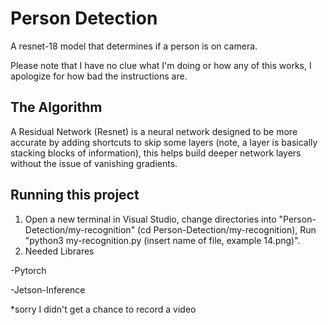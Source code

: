 # Person Detection 

 A resnet-18 model that determines if a person is on camera. 

Please note that I have no clue what I'm doing or how any of this works, I apologize for how bad the instructions are.

## The Algorithm

A Residual Network (Resnet) is a neural network designed to be more accurate by adding shortcuts to skip some layers (note, a layer is basically stacking blocks of information), this helps build deeper network layers without the issue of vanishing gradients. 

## Running this project

1. Open a new terminal in Visual Studio, change directories into "Person-Detection/my-recognition" (cd Person-Detection/my-recognition), Run "python3 my-recognition.py (insert name of file, example 14.png)".
2. Needed Librares

-Pytorch

-Jetson-Inference

*sorry I didn't get a chance to record a video
